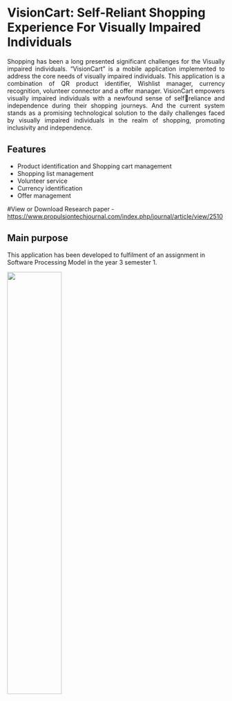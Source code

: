 # VisionCart: Self-Reliant Shopping Experience For Visually Impaired Individuals

<p align="Justify">Shopping has been a long presented significant challenges for the Visually impaired individuals. “VisionCart” is a mobile application implemented to address the core needs of visually impaired individuals. This application is a combination of QR product identifier, Wishlist manager, currency recognition, 
volunteer connector and a offer manager. VisionCart empowers visually impaired individuals with a newfound sense of selfreliance and independence during their shopping journeys. And the current system stands as a promising technological solution to the daily challenges faced by visually impaired individuals in the 
realm of shopping, promoting inclusivity and independence.</p>

## Features
<ul>
  <li>Product identification and Shopping cart management</li>
  <li>Shopping list management</li>
  <li>Volunteer service</li>
  <li>Currency identification</li>
  <li>Offer management</li>
</ul>

#View or Download Research paper - https://www.propulsiontechjournal.com/index.php/journal/article/view/2510

## Main purpose
This application has been developed to fulfilment of an assignment in Software Processing Model in the year 3 semester 1.

<img src="https://static.sliit.lk/wp-content/uploads/2021/10/24070027/SLIIT.png" align="middle" width="50%" hight="25%">
